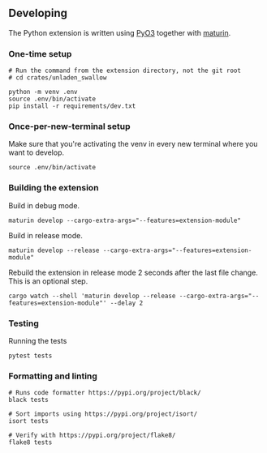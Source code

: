 ## Developing

The Python extension is written using [PyO3](https://pyo3.rs/v0.16.2/)
together with [maturin](https://github.com/PyO3/maturin).

### One-time setup

```
# Run the command from the extension directory, not the git root
# cd crates/unladen_swallow

python -m venv .env
source .env/bin/activate
pip install -r requirements/dev.txt
```

### Once-per-new-terminal setup

Make sure that you're activating the venv in every new terminal where you want to develop.

```
source .env/bin/activate
```

### Building the extension

Build in debug mode.

```
maturin develop --cargo-extra-args="--features=extension-module"
```

Build in release mode.

```
maturin develop --release --cargo-extra-args="--features=extension-module"
```

Rebuild the extension in release mode 2 seconds after the last file change.
This is an optional step.

```
cargo watch --shell 'maturin develop --release --cargo-extra-args="--features=extension-module"' --delay 2
```

### Testing

Running the tests

```
pytest tests
```

### Formatting and linting

```
# Runs code formatter https://pypi.org/project/black/
black tests

# Sort imports using https://pypi.org/project/isort/
isort tests

# Verify with https://pypi.org/project/flake8/
flake8 tests
```

